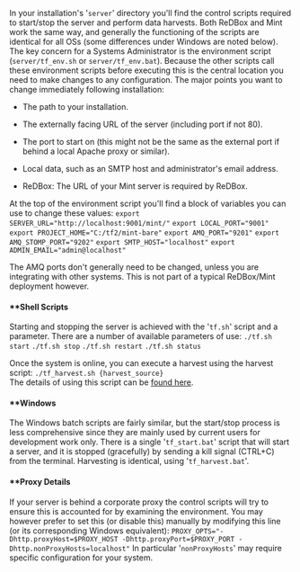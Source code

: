 In your installation's '`server`' directory you'll find the control scripts required to start/stop the server and perform data harvests. Both ReDBox and Mint work the same way, and generally the functioning of the scripts are identical for all OSs (some differences under Windows are noted below). The key concern for a Systems Administrator is the environment script (`server/tf_env.sh` or `server/tf_env.bat`). 
Because the other scripts call these environment scripts before executing this is the central location you need to make changes to any configuration. The major points you want to change immediately following installation: 
* The path to your installation.
 * The externally facing URL of the server (including port if not 80).
 * The port to start on (this might not be the same as the external port if behind a local Apache proxy or similar).
 * Local data, such as an SMTP host and administrator's email address.
 
 * ReDBox: The URL of your Mint server is required by ReDBox.
 
At the top of the environment script you'll find a block of variables you can use to change these values: 
 `export SERVER_URL="http://localhost:9001/mint/"`
 `export LOCAL_PORT="9001"`
 `export PROJECT_HOME="C:/tf2/mint-bare"`
 `export AMQ_PORT="9201"`
 `export AMQ_STOMP_PORT="9202"`
 `export SMTP_HOST="localhost"`
 `export ADMIN_EMAIL="admin@localhost"`
  
The AMQ ports don't generally need to be changed, unless you are integrating with other systems. This is not part of a typical ReDBox/Mint deployment however. 
#### **[]()Shell Scripts
 
Starting and stopping the server is achieved with the '`tf.sh`' script and a parameter. There are a number of available parameters of use: 
 `./tf.sh start`
 `./tf.sh stop`
 `./tf.sh restart`
 `./tf.sh status`
  
Once the system is online, you can execute a harvest using the harvest script: 
 `./tf_harvest.sh {harvest_source}`  
The details of using this script can be [found here](documentation-system-administration-administering-mint-loading-data). 
#### **[]()Windows
 
The Windows batch scripts are fairly similar, but the start/stop process is less comprehensive since they are mainly used by current users for development work only. There is a single '`tf_start.bat`' script that will start a server, and it is stopped (gracefully) by sending a kill signal (CTRL+C) from the terminal. 
Harvesting is identical, using '`tf_harvest.bat`'. 
#### **[]()Proxy Details
 
If your server is behind a corporate proxy the control scripts will try to ensure this is accounted for by examining the environment. You may however prefer to set this (or disable this) manually by modifying this line (or its corresponding Windows equivalent): 
 `PROXY_OPTS="-Dhttp.proxyHost=$PROXY_HOST -Dhttp.proxyPort=$PROXY_PORT -Dhttp.nonProxyHosts=localhost"` 
In particular '`nonProxyHosts`' may require specific configuration for your system.
